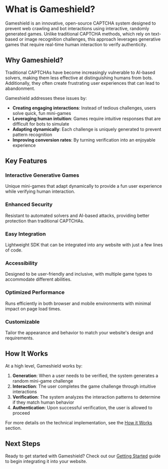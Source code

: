 # What is Gameshield?

Gameshield is an innovative, open-source CAPTCHA system designed to prevent web crawling and bot interactions using interactive, randomly generated games. Unlike traditional CAPTCHA methods, which rely on text-based or image recognition challenges, this approach leverages generative games that require real-time human interaction to verify authenticity.

## Why Gameshield?

Traditional CAPTCHAs have become increasingly vulnerable to AI-based solvers, making them less effective at distinguishing humans from bots. Additionally, they often create frustrating user experiences that can lead to abandonment.

Gameshield addresses these issues by:

- **Creating engaging interactions**: Instead of tedious challenges, users solve quick, fun mini-games
- **Leveraging human intuition**: Games require intuitive responses that are difficult for bots to simulate
- **Adapting dynamically**: Each challenge is uniquely generated to prevent pattern recognition
- **Improving conversion rates**: By turning verification into an enjoyable experience

## Key Features

### Interactive Generative Games
Unique mini-games that adapt dynamically to provide a fun user experience while verifying human interaction.

### Enhanced Security
Resistant to automated solvers and AI-based attacks, providing better protection than traditional CAPTCHAs.

### Easy Integration
Lightweight SDK that can be integrated into any website with just a few lines of code.

### Accessibility
Designed to be user-friendly and inclusive, with multiple game types to accommodate different abilities.

### Optimized Performance
Runs efficiently in both browser and mobile environments with minimal impact on page load times.

### Customizable
Tailor the appearance and behavior to match your website's design and requirements.

## How It Works

At a high level, Gameshield works by:

1. **Generation**: When a user needs to be verified, the system generates a random mini-game challenge
2. **Interaction**: The user completes the game challenge through intuitive interactions
3. **Verification**: The system analyzes the interaction patterns to determine if they match human behavior
4. **Authentication**: Upon successful verification, the user is allowed to proceed

For more details on the technical implementation, see the [How it Works](/guide/how-it-works) section.

## Next Steps

Ready to get started with Gameshield? Check out our [Getting Started](/guide/getting-started) guide to begin integrating it into your website.
